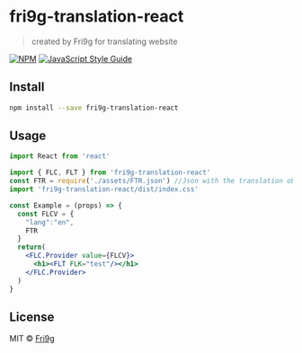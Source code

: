 # fri9g-translation-react

> created by Fri9g for translating website

[![NPM](https://img.shields.io/npm/v/fri9g-translation-react.svg)](https://www.npmjs.com/package/fri9g-translation-react) [![JavaScript Style Guide](https://img.shields.io/badge/code_style-standard-brightgreen.svg)](https://standardjs.com)

## Install

```bash
npm install --save fri9g-translation-react
```

## Usage

```jsx
import React from 'react'

import { FLC, FLT } from 'fri9g-translation-react'
const FTR = require('./assets/FTR.json') //Json with the translation object
import 'fri9g-translation-react/dist/index.css'

const Example = (props) => {
  const FLCV = {
    "lang":"en",
    FTR
  }
  return( 
    <FLC.Provider value={FLCV}>
      <h1><FLT FLK="test"/></h1>
    </FLC.Provider>
  )
}
```

## License

MIT © [Fri9g](https://github.com/Fri9g)
